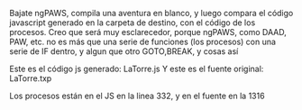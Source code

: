 
Bajate ngPAWS, compila una aventura en blanco, y luego compara el código javascript generado en la carpeta de destino, con el código de los procesos. Creo que será muy esclarecedor, porque ngPAWS, como DAAD, PAW, etc. no es más que una serie de funciones (los procesos) con una serie de IF dentro, y algun que otro GOTO,BREAK, y cosas así

Este es el código js generado: LaTorre.js
Y este es el fuente original: LaTorre.txp

Los procesos están en el JS en la linea 332, y en el fuente en la 1316